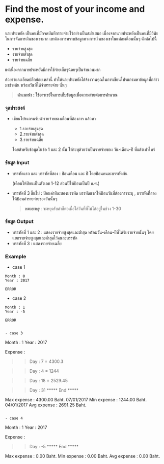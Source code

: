 # Find the most of your income and expense.

นายประหยัด เป็นคนที่มักจดบันทึกรายจ่ายไว้อย่างเป็นสม่ำเสมอ เนื่องจากนายประหยัดเป็นคนที่มีวินัยในการจัดการเงินของเขามาก เขาต้องการทราบข้อมูลทางการเงินของเขาในแต่ละเดือนนั้นๆ ดังต่อไปนี้้ 

  - รายจ่ายสูงสุด
  - รายจ่ายต่ำสุด
  - รายจ่ายเฉลี่ย
  
แต่เนื่องจากนายประหยัดมีการใช้จ่ายเล็กๆน้อยๆเป็นจำนวนมาก 

ด้วยรายละเอียดปลีกย่อยเหล่านี้ ทำให้นายประหยัดได้จ้างวานคุณในการเขียนโปรแกรมหาข้อมูลที่กล่าวมาข้างต้น พร้อมวันที่ได้จ่ายรายจ่าย นั้นๆ

> **คำแนะนำ : ใช้อารเรย์ในการเก็บข้อมูลเพื่อความง่ายต่อการคำนวณ**

### จุดประสงค์ ###
  - เขียนโปรแกรมรับค่ารายจ่ายของเดือนที่ต้องการ แล้วหา 
    - 1.รายจ่ายสูงสุด
    - 2.รายจ่ายต่ำสุด
    - 3.รายจ่ายเฉลี่ย
    
    โดยสำหรับข้อมูลในข้อ 1 และ 2 นั้น ให้ระบุด้วยว่าเป็นรายจ่ายของ วัน-เดือน-ปี ที่แล้วเท่าไหร่
    
### ข้อมูล Input ###
  - บรรทัดแรก และ บรรทัดที่สอง : ป้อนเดือน และ ปี โดยป้อนคนละบรรทัดกัน
  
    (เดือนให้ป้อนเป็นตัวเลข 1-12 ส่วนปีให้ป้อนเป็นปี ค.ศ.)
    
  - บรรทัดที่ 3 ขึ้นไป : ป้อนค่าทีละสองบรรทัด บรรทัดแรกให้ป้อนวันที่ต้องการระบุ , บรรทัดที่สองให้ป้อนค่ารายจ่ายของวันนั้นๆ 
    
    > **_หมายเหตุ_** : จะหยุดรับค่าก็ต่อเมื่อใส่วันที่ที่ไม่ได้อยู่ในช่วง 1-30
    
### ข้อมูล Output ###
  - บรรทัดที่ 1 และ 2 : แสดงรายจ่ายสูงสุดและต่ำสุด พร้อมวัน-เดือน-ปีที่ได้รับรายจ่ายนั้นๆ โดยแยกรายจ่ายสูงสุดและต่ำสุดไว้คนละบรรทัด
  - บรรทัดที่ 3 : แสดงรายจ่ายเฉลี่ย
  
### Example ###
  - case 1
  
  ~~~~
  Month : 0
  Year : 2017
  
  ERROR
  ~~~~
  
  - case 2
  
  ~~~~
  Month : 1
  Year : -5
  
  ERROR
  ~~~~
  
  ~~~~

  - case 3
  
  ~~~~
  Month : 1
  Year : 2017

  Expense :
  >> Day : 7
  = 4300.3
  
  >> Day : 4
  = 1244
  
  >> Day : 18
  = 2529.45
  
  >> Day : 31
  ***** End *****
  
  Max expense : 4300.00 Baht. 07/01/2017
  Min expense : 1244.00 Baht. 04/01/2017
  Avg expense : 2691.25 Baht.
  ~~~~
  
  - case 4
  ~~~~
  Month : 1
  Year : 2017
  
  Expense :
  >> Day : -5
  ***** End *****

  Max expense : 0.00 Baht.
  Min expense : 0.00 Baht.
  Avg expense : 0.00 Baht.
  ~~~~
